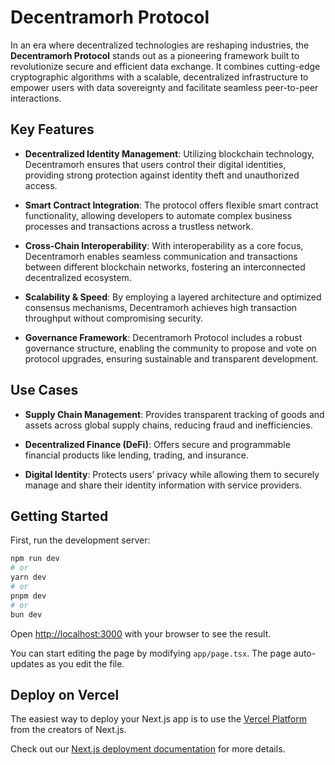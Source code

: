 # Decentramorh Protocol

In an era where decentralized technologies are reshaping industries, the **Decentramorh Protocol** stands out as a pioneering framework built to revolutionize secure and efficient data exchange. It combines cutting-edge cryptographic algorithms with a scalable, decentralized infrastructure to empower users with data sovereignty and facilitate seamless peer-to-peer interactions.

## Key Features

- **Decentralized Identity Management**: Utilizing blockchain technology, Decentramorh ensures that users control their digital identities, providing strong protection against identity theft and unauthorized access.

- **Smart Contract Integration**: The protocol offers flexible smart contract functionality, allowing developers to automate complex business processes and transactions across a trustless network.

- **Cross-Chain Interoperability**: With interoperability as a core focus, Decentramorh enables seamless communication and transactions between different blockchain networks, fostering an interconnected decentralized ecosystem.

- **Scalability & Speed**: By employing a layered architecture and optimized consensus mechanisms, Decentramorh achieves high transaction throughput without compromising security.

- **Governance Framework**: Decentramorh Protocol includes a robust governance structure, enabling the community to propose and vote on protocol upgrades, ensuring sustainable and transparent development.

## Use Cases

- **Supply Chain Management**: Provides transparent tracking of goods and assets across global supply chains, reducing fraud and inefficiencies.

- **Decentralized Finance (DeFi)**: Offers secure and programmable financial products like lending, trading, and insurance.

- **Digital Identity**: Protects users’ privacy while allowing them to securely manage and share their identity information with service providers.


## Getting Started

First, run the development server:

```bash
npm run dev
# or
yarn dev
# or
pnpm dev
# or
bun dev
```

Open [http://localhost:3000](http://localhost:3000) with your browser to see the result.

You can start editing the page by modifying `app/page.tsx`. The page auto-updates as you edit the file.


## Deploy on Vercel

The easiest way to deploy your Next.js app is to use the [Vercel Platform](https://vercel.com/new?utm_medium=default-template&filter=next.js&utm_source=create-next-app&utm_campaign=create-next-app-readme) from the creators of Next.js.

Check out our [Next.js deployment documentation](https://nextjs.org/docs/deployment) for more details.
